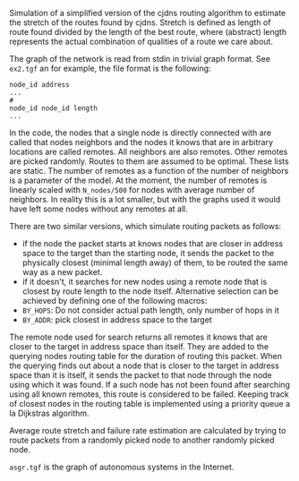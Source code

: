 Simulation of a simplified version of the cjdns routing algorithm to estimate the stretch of
the routes found by cjdns. Stretch is defined as length of route found divided
by the length of the best route, where (abstract) length represents the actual combination
of qualities of a route we care about.

The graph of the network is read from stdin in trivial graph format.
See `ex2.tgf` an for example, the file format is the following:

	node_id address
	...
	#
	node_id node_id length
	...


In the code, the nodes that a single node is directly connected with are
called that nodes neighbors and the nodes it knows that are in arbitrary
locations are called remotes. All neighbors are also remotes. Other remotes
are picked randomly. Routes to them are assumed to be optimal. These lists
are static. The number of remotes as a function of the number of neighbors
is a parameter of the model. At the moment, the number of remotes is linearly
scaled with `N_nodes/500` for nodes with average number of neighbors. In reality
this is a lot smaller, but with the graphs used it would have left some nodes
without any remotes at all.

There are two similar versions, which simulate routing packets as follows:

- if the node the packet starts at knows nodes that are closer in address
space to the target than the starting node, it sends the packet to the physically closest
(minimal length away) of them, to be routed the same way as a new packet.
- if it doesn't, it searches for new nodes using a remote node that is
closest by route length to the node itself. Alternative selection can be
achieved by defining one of the following macros:
 - `BY_HOPS`: Do not consider actual path length, only number of hops in it
 - `BY_ADDR`: pick closest in address space to the target

The remote node used for search returns all remotes it knows that are
closer to the target in address space than itself. They are added to
the querying nodes routing table for the duration of routing this packet.
When the querying finds out about a node that is closer to the target in
address space than it is itself, it sends the packet to that node through
the node using which it was found.
If a such node has not been found after searching using all known remotes,
this route is considered to be failed. Keeping track of closest nodes in
the routing table is implemented using a priority queue a la Dijkstras
algorithm.

Average route stretch and failure rate estimation are calculated by trying
to route packets from a randomly picked node to another randomly picked node.

`asgr.tgf` is the graph of autonomous systems in the Internet.
